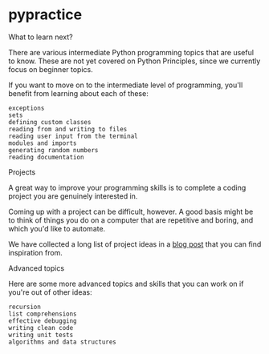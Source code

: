 # pypractice


What to learn next?

There are various intermediate Python programming topics that are useful to know. These are not yet covered on Python Principles, since we currently focus on beginner topics.

If you want to move on to the intermediate level of programming, you'll benefit from learning about each of these:

    exceptions
    sets
    defining custom classes
    reading from and writing to files
    reading user input from the terminal
    modules and imports
    generating random numbers
    reading documentation


Projects

A great way to improve your programming skills is to complete a coding project you are genuinely interested in.

Coming up with a project can be difficult, however. A good basis might be to think of things you do on a computer that are repetitive and boring, and which you'd like to automate.

We have collected a long list of project ideas in a [blog post](https://pythonprinciples.com/blog/programming-project-ideas/) that you can find inspiration from.

Advanced topics

Here are some more advanced topics and skills that you can work on if you're out of other ideas:

    recursion
    list comprehensions
    effective debugging
    writing clean code
    writing unit tests
    algorithms and data structures
